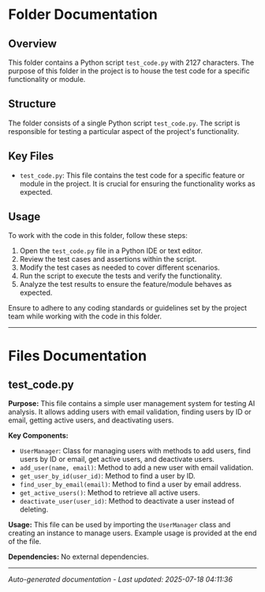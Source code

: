 # Folder Documentation

## Overview
This folder contains a Python script `test_code.py` with 2127 characters. The purpose of this folder in the project is to house the test code for a specific functionality or module.

## Structure
The folder consists of a single Python script `test_code.py`. The script is responsible for testing a particular aspect of the project's functionality.

## Key Files
- `test_code.py`: This file contains the test code for a specific feature or module in the project. It is crucial for ensuring the functionality works as expected.

## Usage
To work with the code in this folder, follow these steps:
1. Open the `test_code.py` file in a Python IDE or text editor.
2. Review the test cases and assertions within the script.
3. Modify the test cases as needed to cover different scenarios.
4. Run the script to execute the tests and verify the functionality.
5. Analyze the test results to ensure the feature/module behaves as expected.

Ensure to adhere to any coding standards or guidelines set by the project team while working with the code in this folder.

---

# Files Documentation

## test_code.py

**Purpose:** This file contains a simple user management system for testing AI analysis. It allows adding users with email validation, finding users by ID or email, getting active users, and deactivating users.

**Key Components:**
- `UserManager`: Class for managing users with methods to add users, find users by ID or email, get active users, and deactivate users.
- `add_user(name, email)`: Method to add a new user with email validation.
- `get_user_by_id(user_id)`: Method to find a user by ID.
- `find_user_by_email(email)`: Method to find a user by email address.
- `get_active_users()`: Method to retrieve all active users.
- `deactivate_user(user_id)`: Method to deactivate a user instead of deleting.

**Usage:** This file can be used by importing the `UserManager` class and creating an instance to manage users. Example usage is provided at the end of the file.

**Dependencies:** No external dependencies.

---
*Auto-generated documentation - Last updated: 2025-07-18 04:11:36*
